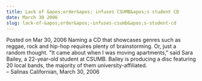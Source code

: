 ```yaml
---
title: Lack of &apos;order&apos; infuses CSUMB&apos;s student CD
date: March 30 2006
slug: lack-of-&apos;order&apos;-infuses-csumb&apos;s-student-cd
---
```


 



<span class="date">Posted on Mar 30, 2006    </span>
Naming a CD that showcases genres such as reggae, rock and hip-hop
requires plenty of brainstorming. Or, just a random thought. &quot;It
came about when I was moving apartments,&quot; said Sara Bailey, a
22-year-old student at CSUMB. Bailey is producing a disc featuring
20 local bands, the majority of them university-affiliated.<br>
&#x2013; Salinas Californian, March 30, 2006<br/></br>




 
